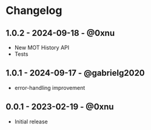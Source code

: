 # Changelog

## 1.0.2 - 2024-09-18 - @0xnu
* New MOT History API
* Tests

## 1.0.1 - 2024-09-17 - @gabrielg2020
* error-handling improvement

## 0.0.1 - 2023-02-19 - @0xnu
* Initial release
